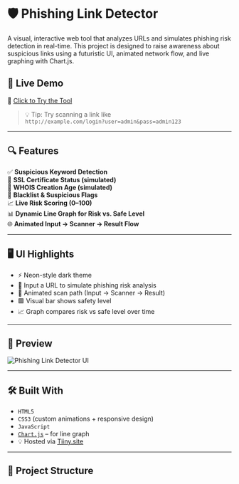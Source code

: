 # 🛡️ Phishing Link Detector

A visual, interactive web tool that analyzes URLs and simulates phishing risk detection in real-time. This project is designed to raise awareness about suspicious links using a futuristic UI, animated network flow, and live graphing with Chart.js.

## 🚀 Live Demo

🔗 [Click to Try the Tool](https://phishingdetect.tiiny.site)

> 💡 Tip: Try scanning a link like  
> `http://example.com/login?user=admin&pass=admin123`

---

## 🔍 Features

✅ **Suspicious Keyword Detection**  
🔐 **SSL Certificate Status (simulated)**  
📅 **WHOIS Creation Age (simulated)**  
📛 **Blacklist & Suspicious Flags**  
📈 **Live Risk Scoring (0–100)**  
📊 **Dynamic Line Graph for Risk vs. Safe Level**  
🌐 **Animated Input → Scanner → Result Flow**

---

## 🖥️ UI Highlights

- ⚡ Neon-style dark theme
- 🎯 Input a URL to simulate phishing risk analysis
- 🔄 Animated scan path (Input → Scanner → Result)
- 🟩 Visual bar shows safety level
- 📈 Graph compares risk vs safe level over time

---

## 📸 Preview

![Phishing Link Detector UI](preview.png)

---

## 🛠️ Built With

- `HTML5`
- `CSS3` (custom animations + responsive design)
- `JavaScript`
- [`Chart.js`](https://www.chartjs.org/) – for line graph
- 💡 Hosted via [Tiiny.site](https://tiiny.site)

---

## 📁 Project Structure

